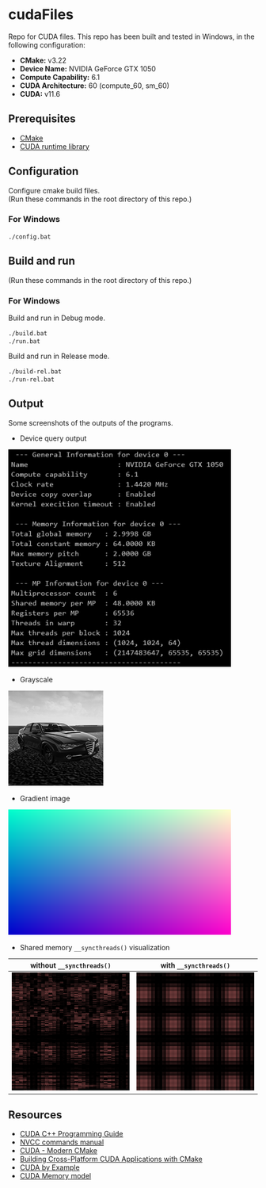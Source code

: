 # cudaFiles
Repo for CUDA files.
This repo has been built and tested in Windows, in the following configuration:

* **CMake:** v3.22
* **Device Name:** NVIDIA GeForce GTX 1050
* **Compute Capability:** 6.1
* **CUDA Architecture:** 60 (compute_60, sm_60)
* **CUDA:** v11.6

## Prerequisites
* [CMake](https://cmake.org/download/)
* [CUDA runtime library](https://developer.nvidia.com/cuda-downloads) 

## Configuration
Configure cmake build files.\
(Run these commands in the root directory of this repo.)
### For Windows
```
./config.bat
```

## Build and run
(Run these commands in the root directory of this repo.)
### For Windows
Build and run in Debug mode.
```
./build.bat
./run.bat
```

Build and run in Release mode.
```
./build-rel.bat
./run-rel.bat
```

## Output
Some screenshots of the outputs of the programs.

<!--* write image caption

<img src="img/image.png" width=192>-->

* Device query output

<img src="img/deviceQuery.png" width=450>

* Grayscale

<img src="img/grayscale.png" width=192>

* Gradient image

<img src="img/gradientImg.png" width=450>

* Shared memory `__syncthreads()` visualization 

without `__syncthreads()`                                   | with `__syncthreads()`
:-:                                               |:-:
<img src="img/sharedMemViz_NoSync.png" width=250> | <img src="img/sharedMemViz_Sync.png" width=250>

## Resources
* [CUDA C++ Programming Guide](https://docs.nvidia.com/cuda/cuda-c-programming-guide/index.html)
* [NVCC commands manual](https://helpmanual.io/help/nvcc/)
* [CUDA - Modern CMake](https://cliutils.gitlab.io/modern-cmake/chapters/packages/CUDA.html)
* [Building Cross-Platform CUDA Applications with CMake](https://developer.nvidia.com/blog/building-cuda-applications-cmake/)
* [CUDA by Example](https://developer.nvidia.com/cuda-example)
* [CUDA Memory model](https://www.3dgep.com/cuda-memory-model/)